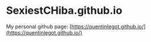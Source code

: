 # SexiestCHiba.github.io

My personal github page: [https://quentinlegot.github.io/](https://quentinlegot.github.io/)

